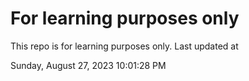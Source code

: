 # For learning purposes only
This repo is for learning purposes only.
Last updated at

Sunday, August 27, 2023 10:01:28 PM

